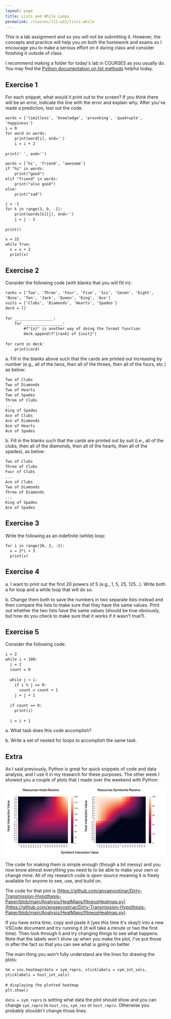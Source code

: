 ```yaml
---
layout: page
title: Lists and While Loops 
permalink: /classes/111-w22/lists-while
---
```


This is a lab assignment and so you will not be submitting it.
However, the concepts and practice will help you on both the homework and exams so I encourage you to make a serious effort on it during class and consider finishing it outside of class.

I recommend making a folder for today's lab in COURSES as you usually do.
You may find the [Python documentation on list methods](https://docs.python.org/3/tutorial/datastructures.html) helpful today.


## Exercise 1
For each snippet, what would it print out to the screen? If you think there will be an error, indicate the line with the error and explain why.
After you've made a prediction, test out the code.

```
words = ['limitless', 'knowledge', 'provoking', 'quadruple', 'happiness']
i = 0
for word in words:
    print(word[i], end='')
    i = i + 2

print(' ', end='')
```

```
words = ['hi', 'friend', 'awesome']
if "hi" in words:
    print("good")
elif "friend" in words:
    print("also good")
else:
    print("sad")
```

```
j = -1
for k in range(3, 0, -1):
    print(words[k][j], end='')
    j = j - 1

print()
```

```
x = 15
while True:
  x = x + 2
  print(x)
```

## Exercise 2
Consider the following code (with blanks that you will fill in):

```
ranks = ['Two', 'Three', 'Four', 'Five', 'Six', 'Seven', 'Eight', 'Nine', 'Ten', 'Jack', 'Queen', 'King', 'Ace']
suits = ['Clubs', 'Diamonds', 'Hearts', 'Spades']
deck = []

for _________________:
    for _________________:
        #f"{x}" is another way of doing the format function
        deck.append(f"{rank} of {suit}")

for card in deck:
    print(card)
```

a. Fill in the blanks above such that the cards are printed out increasing by number (e.g., all of the twos, then all of the threes, then all of the fours, etc.) as below:

```
Two of Clubs
Two of Diamonds
Two of Hearts
Two of Spades
Three of Clubs
...
King of Spades
Ace of Clubs
Ace of Diamonds
Ace of Hearts
Ace of Spades
```

b. Fill in the blanks such that the cards are printed out by suit (i.e., all of the clubs, then all of the diamonds, then all of the hearts, then all of the spades), as below:

```
Two of Clubs
Three of Clubs
Four of Clubs
...
Ace of Clubs
Two of Diamonds
Three of Diamonds
...
King of Spades
Ace of Spades
```

## Exercise 3
Write the following as an indefinite (while) loop:
```
for i in range(10, 2, -1):
  x = 2*i + 3
  print(x)
```

## Exercise 4
a. I want to print out the first 20 powers of 5 (e.g., 1, 5, 25, 125...). Write both a for loop and a while loop that will do so.

b. Change them both to save the numbers in two separate lists instead and then compare the lists to make sure that they have the same values. Print out whether the two lists have the same values (should be true obviously, but how do you check to make sure that it works if it wasn't true?).

## Exercise 5
Consider the following code:
```
i = 2
while i < 100:
  j = 2
  count = 0

  while j < i:
    if i % j == 0:
      count = count + 1
    j = j + 1

  if count == 0:
    print(i)

  i = i + 1
```

a. What task does this code accomplish?

b. Write a set of nested for loops to accomplish the same task.

## Extra
As I said previously, Python is great for quick snippets of code and data analysis, and I use it in my research for these purposes. The other week I showed you a couple of plots that I made over the weekend with Python:

![Two heat maps showing Host Interaction Value and Symbiont Interaction Value](https://raw.githubusercontent.com/anyaevostinar/Dirty-Transmission-Hypothesis-Paper/main/Analysis/HeatMaps/ComparisonRegions.png)

The code for making them is simple enough (though a bit messy) and you now know almost everything you need to to be able to make your own or change mine. 
All of my research code is *open-source* meaning it is freely available for anyone to see, use, and build on.

The code for that plot is [https://github.com/anyaevostinar/Dirty-Transmission-Hypothesis-Paper/blob/main/Analysis/HeatMaps/fitnessHeatmap.py](https://github.com/anyaevostinar/Dirty-Transmission-Hypothesis-Paper/blob/main/Analysis/HeatMaps/fitnessHeatmap.py). 

If you have extra time, copy and paste it (yes this time it's okay!) into a new VSCode document and try running it (it will take a minute or two the first time).
Then look through it and try changing things to see what happens.
Note that the labels won't show up when you make the plot, I've put those in after the fact so that you can see what is going on better.

The main thing you won't fully understand are the lines for drawing the plots:
```
hm = sns.heatmap(data = sym_repro, xticklabels = sym_int_vals, yticklabels = host_int_vals)

# displaying the plotted heatmap
plt.show()
```

`data = sym_repro` is setting what data the plot should show and you can change `sym_repro` to `host_res`, `sym_res` or `host_repro`. Otherwise you probably shouldn't change those lines.